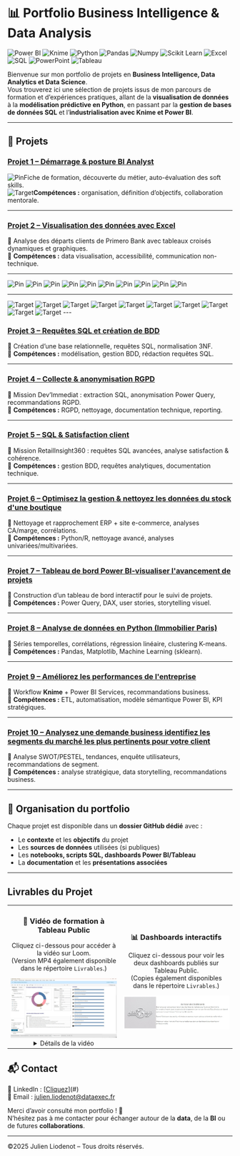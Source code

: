 # 📊 Portfolio Business Intelligence & Data Analysis
![Power BI](https://img.shields.io/badge/Power_BI-F2C811?style=for-the-badge&logo=powerbi&logoColor=black)
![Knime](https://img.shields.io/badge/KNIME-FDCC02?style=for-the-badge&logo=knime&logoColor=black)
![Python](https://img.shields.io/badge/Python-3776AB?style=for-the-badge&logo=python&logoColor=white)
![Pandas](https://img.shields.io/badge/Pandas-150458?style=for-the-badge&logo=pandas&logoColor=white)
![Numpy](https://img.shields.io/badge/Numpy-013243?style=for-the-badge&logo=numpy&logoColor=white)
![Scikit Learn](https://img.shields.io/badge/scikit_learn-F7931E?style=for-the-badge&logo=scikitlearn&logoColor=white)
![Excel](https://img.shields.io/badge/Microsoft_Excel-217346?style=for-the-badge&logo=microsoft-excel&logoColor=white)
![SQL](https://img.shields.io/badge/SQL-336791?style=for-the-badge&logo=postgresql&logoColor=white)
![PowerPoint](https://img.shields.io/badge/Microsoft_PowerPoint-B7472A?style=for-the-badge&logo=microsoft-powerpoint&logoColor=white)
![Tableau](https://img.shields.io/badge/Tableau-E97627?style=for-the-badge&logo=Tableau&logoColor=white)

Bienvenue sur mon portfolio de projets en **Business Intelligence, Data Analytics et Data Science**.  
Vous trouverez ici une sélection de projets issus de mon parcours de formation et d’expériences pratiques, allant de la **visualisation de données** à la **modélisation prédictive en Python**, en passant par la **gestion de bases de données SQL** et l’**industrialisation avec Knime et Power BI**.

---

## 🚀 Projets

### [Projet 1 – Démarrage & posture BI Analyst](./Projet%2001%20–%20Démarrage%20&%20posture%20BI%20Analyst/)  
<img src="https://images.unsplash.com/photo-1586953208448-b95a79798f07?w=20&h=20&fit=crop" alt="Pin" />Fiche de formation, découverte du métier, auto-évaluation des soft skills.  
<img src="https://images.unsplash.com/photo-1504868584819-f8e8b4b6d7e3?w=20&h=20&fit=crop" alt="Target" />**Compétences :** organisation, définition d’objectifs, collaboration mentorale.  

---

### [Projet 2 – Visualisation des données avec Excel](./Projet%2002%20–%20Visualisation%20des%20donn%C3%A9es%20avec%20Excel/)  
📌 Analyse des départs clients de Primero Bank avec tableaux croisés dynamiques et graphiques.  
🎯 **Compétences :** data visualisation, accessibilité, communication non-technique.  

---
<!-- Option 1 : Épingle rouge classique -->
<img src="https://images.unsplash.com/photo-1586953208448-b95a79798f07?w=20&h=20&fit=crop" alt="Pin" />

<!-- Option 2 : Punaise sur carte -->
<img src="https://images.unsplash.com/photo-1507003211169-0a1dd7228f2d?w=20&h=20&fit=crop" alt="Pin" />

<!-- Option 3 : Marqueur de localisation -->
<img src="https://images.unsplash.com/photo-1557804506-669a67965ba0?w=20&h=20&fit=crop" alt="Pin" />

<!-- Option 4 : Pin géolocalisation -->
<img src="https://images.unsplash.com/photo-1524661135-423995f22d0b?w=20&h=20&fit=crop" alt="Pin" />

<!-- Option 5 : Épingle dorée -->
<img src="https://images.unsplash.com/photo-1434030216411-0b793f4b4173?w=20&h=20&fit=crop" alt="Pin" />

<!-- Option 6 : Marqueur rouge sur fond blanc -->
<img src="https://images.unsplash.com/photo-1571019613454-1cb2f99b2d8b?w=20&h=20&fit=crop" alt="Pin" />

<!-- Option 7 : Pin avec ombre -->
<img src="https://images.unsplash.com/photo-1551288049-bebda4e38f71?w=20&h=20&fit=crop" alt="Pin" />

<!-- Option 8 : Épingle colorée -->
<img src="https://images.unsplash.com/photo-1460925895917-afdab827c52f?w=20&h=20&fit=crop" alt="Pin" />

<!-- Option 9 : Marqueur simple -->
<img src="https://images.unsplash.com/photo-1504868584819-f8e8b4b6d7e3?w=20&h=20&fit=crop" alt="Pin" />

<!-- Option 10 : Pin métallique -->
<img src="https://images.unsplash.com/photo-1553877522-43269d4ea984?w=20&h=20&fit=crop" alt="Pin" />

---
<!-- Option 1 : Cible classique -->
<img src="https://images.unsplash.com/photo-1504868584819-f8e8b4b6d7e3?w=20&h=20&fit=crop" alt="Target" />

<!-- Option 2 : Bullseye rouge et blanc -->
<img src="https://images.unsplash.com/photo-1551288049-bebda4e38f71?w=20&h=20&fit=crop" alt="Target" />

<!-- Option 3 : Cible de fléchettes -->
<img src="https://images.unsplash.com/photo-1460925895917-afdab827c52f?w=20&h=20&fit=crop" alt="Target" />

<!-- Option 4 : Target avec flèche -->
<img src="https://images.unsplash.com/photo-1553877522-43269d4ea984?w=20&h=20&fit=crop" alt="Target" />

<!-- Option 5 : Cible concentrique -->
<img src="https://images.unsplash.com/photo-1507003211169-0a1dd7228f2d?w=20&h=20&fit=crop" alt="Target" />

<!-- Option 6 : Bullseye coloré -->
<img src="https://images.unsplash.com/photo-1557804506-669a67965ba0?w=20&h=20&fit=crop" alt="Target" />

<!-- Option 7 : Cible d'archerie -->
<img src="https://images.unsplash.com/photo-1524661135-423995f22d0b?w=20&h=20&fit=crop" alt="Target" />

<!-- Option 8 : Target moderne -->
<img src="https://images.unsplash.com/photo-1434030216411-0b793f4b4173?w=20&h=20&fit=crop" alt="Target" />

<!-- Option 9 : Cible géométrique -->
<img src="https://images.unsplash.com/photo-1571019613454-1cb2f99b2d8b?w=20&h=20&fit=crop" alt="Target" />

<!-- Option 10 : Bullseye 3D -->
<img src="https://images.unsplash.com/photo-1586953208448-b95a79798f07?w=20&h=20&fit=crop" alt="Target" />
---

### [Projet 3 – Requêtes SQL et création de BDD](./Projet%2003%20–%20Requ%C3%AAtes%20SQL%20et%20cr%C3%A9ation%20de%20BDD/)  
📌 Création d’une base relationnelle, requêtes SQL, normalisation 3NF.  
🎯 **Compétences :** modélisation, gestion BDD, rédaction requêtes SQL.  

---

### [Projet 4 – Collecte & anonymisation RGPD](./Projet%2004%20–%20Collecte%20%26%20anonymisation%20RGPD/)  
📌 Mission Dev’Immediat : extraction SQL, anonymisation Power Query, recommandations RGPD.  
🎯 **Compétences :** RGPD, nettoyage, documentation technique, reporting.  

---

### [Projet 5 – SQL & Satisfaction client](./Projet%2005%20–%20SQL%20%26%20Satisfaction%20client/)  
📌 Mission RetailInsight360 : requêtes SQL avancées, analyse satisfaction & cohérence.  
🎯 **Compétences :** gestion BDD, requêtes analytiques, documentation technique.  

---

### [Projet 6 – Optimisez la gestion & nettoyez les données du stock d'une boutique](./Projet%2006%20–%20Optimisez%20la%20gestion%20%26%20nettoyez%20les%20donn%C3%A9es%20du%20stock%20d%27une%20boutique/)  
📌 Nettoyage et rapprochement ERP + site e-commerce, analyses CA/marge, corrélations.  
🎯 **Compétences :** Python/R, nettoyage avancé, analyses univariées/multivariées.  

---

### [Projet 7 – Tableau de bord Power BI-visualiser l'avancement de projets](./Projet%2007%20–%20Tableau%20de%20bord%20Power%20BI-visualiser%20l%27avancement%20de%20projets/)  
📌 Construction d’un tableau de bord interactif pour le suivi de projets.  
🎯 **Compétences :** Power Query, DAX, user stories, storytelling visuel.  

---

### [Projet 8 – Analyse de données en Python (Immobilier Paris)](./Projet%2008%20–%20Analyse%20de%20donn%C3%A9es%20en%20Python%20%28Immobilier%20Paris%29/)  
📌 Séries temporelles, corrélations, régression linéaire, clustering K-means.  
🎯 **Compétences :** Pandas, Matplotlib, Machine Learning (sklearn).  

---

### [Projet 9 – Améliorez les performances de l'entreprise](./Projet%2009%20–%20Am%C3%A9liorez%20les%20performances%20de%20l%27entreprise/)  
📌 Workflow **Knime** + Power BI Services, recommandations business.  
🎯 **Compétences :** ETL, automatisation, modèle sémantique Power BI, KPI stratégiques.  

---

### [Projet 10 – Analysez une demande business identifiez les segments du marché les plus pertinents pour votre client](./Projet%2010%20–%20Analysez%20une%20demande%20business%20identifiez%20les%20segments%20du%20march%C3%A9%20les%20plus%20pertinents%20pour%20votre%20client/)  
📌 Analyse SWOT/PESTEL, tendances, enquête utilisateurs, recommandations de segment.  
🎯 **Compétences :** analyse stratégique, data storytelling, recommandations business.  

---

## 📂 Organisation du portfolio
Chaque projet est disponible dans un **dossier GitHub dédié** avec :  
- Le **contexte** et les **objectifs** du projet  
- Les **sources de données** utilisées (si publiques)  
- Les **notebooks, scripts SQL, dashboards Power BI/Tableau**  
- La **documentation** et les **présentations associées**  

---

## Livrables du Projet

<p align="center">
  <table>
    <tr>
      <td align="center" width="50%">
        <h3>🎥 Vidéo de formation à Tableau Public</h3>
        <p>Cliquez ci-dessous pour accéder à la vidéo sur Loom.<br/>
        (Version MP4 également disponible dans le répertoire <code>Livrables</code>.)</p>
        <a href="https://www.loom.com/share/3bc89edc0bf74f6690a4ee4284048495">
          <img src="./Livrables/video_miniature.jpg" alt="Voir la vidéo" width="300"/>
        </a>
        <details>
          <summary>Détails de la vidéo</summary>
          <p>Dans cette vidéo (22 min), je vous montre pas à pas comment créer deux graphiques avancés avec <strong>Tableau Public</strong> :</p>
          <ul>
            <li><strong>Un graphique en donut</strong> (avec champ calculé pour normalisation à 100 %)</li>
            <li><strong>Un graphique de compétences (soft skills)</strong> avec icônes, texte et barres de progression</li>
          </ul>
          <p>Cette démonstration couvre :</p>
          <ul>
            <li>Le chargement et la préparation des données</li>
            <li>La construction des graphiques étape par étape</li>
            <li>Les ajustements visuels pour un rendu clair et esthétique</li>
            <li>Les bonnes pratiques de mise en page dans un tableau de bord</li>
          </ul>
        </details>
      </td>
      <td align="center" width="50%">
        <h3>📊 Dashboards interactifs</h3>
        <p>Cliquez ci-dessous pour voir les deux dashboards publiés sur Tableau Public.<br/>
        (Copies également disponibles dans le répertoire <code>Livrables</code>.)</p>
        <a href="https://public.tableau.com/views/Profilveille_V2/Prsentation?:language=fr-FR&:sid=&:redirect=auth&:display_count=n&:origin=viz_share_link">
          <img src="./Livrables/dashboards_miniature.jpg" alt="Voir les Dashboards" width="300"/>
        </a>
      </td>
    </tr>
  </table>
</p>




## 📬 Contact
💼 LinkedIn : [[Cliquez](https://www.linkedin.com/in/julien-liodenot/)](#)  
📧 Email : [julien.liodenot@dataexec.fr](#)  

Merci d’avoir consulté mon portfolio ! 🙌  
N’hésitez pas à me contacter pour échanger autour de la **data**, de la **BI** ou de futures **collaborations**.

---
©2025 Julien Liodenot – Tous droits réservés.
